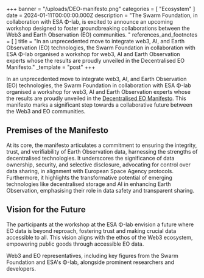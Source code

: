 +++
banner = "/uploads/DEO-manifesto.png"
categories = [ "Ecosystem" ]
date = 2024-01-11T00:00:00.000Z
description = "The Swarm Foundation, in collaboration with ESA Φ-lab, is excited to announce an upcoming workshop designed to foster groundbreaking collaborations between the Web3 and Earth Observation (EO) communities. "
references_and_footnotes = [ ]
title = "In an unprecedented move to integrate web3, AI, and Earth Observation (EO) technologies, the Swarm Foundation in collaboration with ESA Φ-lab organised a workshop for web3, AI and Earth Observation experts whose the results are proudly unveiled in the Decentralised EO Manifesto."
_template = "post"
+++

In an unprecedented move to integrate web3, AI, and Earth Observation (EO) technologies, the Swarm Foundation in collaboration with ESA Φ-lab organised a workshop for web3, AI and Earth Observation experts whose the results are proudly unveiled in the [Decentralised EO Manifesto](https://decentraliseeo.ethswarm.org/). This manifesto marks a significant step towards a collaborative future between the Web3 and EO communities.

## Premises of the Manifesto

At its core, the manifesto articulates a commitment to ensuring the integrity, trust, and verifiability of Earth Observation data, harnessing the strengths of decentralised technologies. It underscores the significance of data ownership, security, and selective disclosure, advocating for control over data sharing, in alignment with European Space Agency protocols. Furthermore, it highlights the transformative potential of emerging technologies like decentralised storage and AI in enhancing Earth Observation, emphasising their role in data safety and transparent sharing. 

## Vision for the Future

The participants at the workshop at the ESA Φ-lab​​ envision a future where EO data is beyond reproach, fostering trust and making crucial data accessible to all. This vision aligns with the ethos of the Web3 ecosystem, empowering public goods through accessible EO data.

Web3 and EO representatives, including key figures from the Swarm Foundation and ESA's Φ-lab, alongside prominent researchers and developers.
